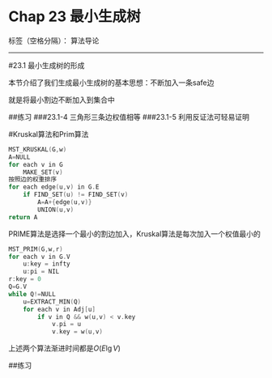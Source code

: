 ﻿# Chap 23 最小生成树
标签（空格分隔）： 算法导论

---

#23.1 最小生成树的形成

本节介绍了我们生成最小生成树的基本思想：不断加入一条safe边

就是将最小割边不断加入到集合中

##练习
###23.1-4
三角形三条边权值相等
###23.1-5
利用反证法可轻易证明

#Kruskal算法和Prim算法
```c
MST_KRUSKAL(G,w)
A=NULL
for each v in G
    MAKE_SET(v)
按照边的权重排序
for each edge(u,v) in G.E
    if FIND_SET(u) != FIND_SET(v)
        A=A+{edge(u,v)}
        UNION(u,v)
return A
```
PRIME算法是选择一个最小的割边加入，Kruskal算法是每次加入一个权值最小的
```c
MST_PRIM(G,w,r)
for each v in G.V
    u:key = infty
    u:pi = NIL
r:key = 0
Q=G.V
while Q!=NULL
    u=EXTRACT_MIN(Q)
    for each v in Adj[u]
        if v in Q && w(u,v) < v.key
            v.pi = u
            v.key = w(u,v)
```
上述两个算法渐进时间都是$O(E\lg V)$

##练习



